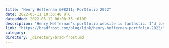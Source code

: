 ```yaml
---
title: "Henry Heffernan &#8211; Portfolio 2022"
date: 2022-05-11 10:36:48 UTC
dateadded: 2022-05-12 00:00:33 +0100
description: "Henry Heffernan’s portfolio website is fantastic. I’d love to see a rebirth of creative personal portfolio websites."
link: "https://bradfrost.com/blog/link/henry-heffernan-portfolio-2022/"
category:
directory: _directory/brad-frost.md
---
```

